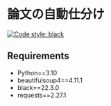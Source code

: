 # 論文の自動仕分け

[![Code style: black](https://img.shields.io/badge/code%20style-black-000000.svg)](https://github.com/psf/black)

## Requirements
- Python==3.10
- beautifulsoup4==4.11.1
- black==22.3.0
- requests==2.27.1